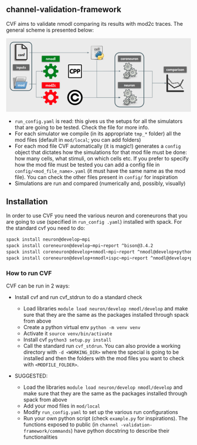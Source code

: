 ## channel-validation-framework

CVF aims to validate nmodl comparing its results with mod2c traces. The general scheme is presented below:

![scheme](scheme.png)

- `run_config.yaml` is read: this gives us the setups for all the simulators that are going to be tested. Check the
 file for more info.
- For each simulator we compile (in its appropriate `tmp_*` folder) all the mod files (default in `mod/local`; you
 can add folders)
- For each mod file CVF automatically (it is magic!) generates a `config` object that dictates how the simulations
 for that mod file must be done: how many cells, what stimuli, on which cells etc. If you prefer to specify how the
  mod file must be tested you can add a config file in `config/<mod_file_name>.yaml` (it must have the same name as
   the mod file). You can check the other files present in `config/` for inspiration
- Simulations are run and compared (numerically and, possibly, visually)


## Installation

In order to use CVF you need the various neuron and coreneurons that you are going to use (specified in `run_config
.yaml`) installed with spack. For the standard cvf you need to do:

```bash
spack install neuron@develop~mpi
spack install coreneuron@develop~mpi~report ^bison@3.4.2
spack install coreneuron@develop+nmodl~mpi~report ^nmodl@develop+python ^bison@3.4.2
spack install coreneuron@develop+nmodl+ispc~mpi~report ^nmodl@develop+python ^bison@3.4.2
```

### How to run CVF

CVF can be run in 2 ways:
- Install cvf and run cvf_stdrun to do a standard check
    - Load libraries `module load neuron/develop nmodl/develop` and make sure that they are the same as the packages installed through spack from above
    - Create a python virtual env `python -m venv venv`
    - Activate it `source venv/bin/activate`
    - Install cvf `python3 setup.py install`
    - Call the standard run `cvf_stdrun`. You can also provide a working directory with `-d <WORKING_DIR>` where the special is going to be installed and then the folders with the mod files you want to check with `<MODFILE_FOLDER>`.

- SUGGESTED:
    - Load the libraries `module load neuron/develop nmodl/develop` and make sure that they are the same as the packages installed through spack from above
    - Add your mod files in `mod/local`
    - Modify `run_config.yaml` to set up the various run configurations
    - Run your own python script (check `example.py` for inspirations). The functions exposed to public (in `channel
    -validation-framework/commands`) have python docstring to describe their functionalities






